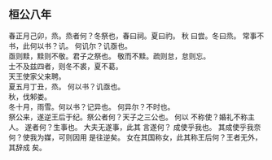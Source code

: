 ## 桓公八年
春正月己卯，烝。烝者何？冬祭也，春曰祠。夏曰礿。 秋
曰尝。冬曰烝。 常事不书，此何以书？讥。 何讥尔？讥亟也。  
亟则黩，黩则不敬。君子之祭也。 敬而不黩。疏则怠，怠则忘。  
士不及兹四者，则冬不裘，夏不葛。  
天王使家父来聘。  
夏五月丁丑，烝。 何以书？讥亟也。  
秋，伐邾娄。  
冬十月，雨雪。何以书？记异也。 何异尔？不时也。  
祭公来，遂逆王后于纪。祭公者何？天子之三公也。 何以
不称使？婚礼不称主人。 遂者何？生事也。 大夫无遂事，此其
言遂何？ 成使乎我也。 其成使乎我奈何？使我为媒，可则因用
是往逆矣。 女在其国称女，此其称王后何？王者无外，其辞成
矣。  

